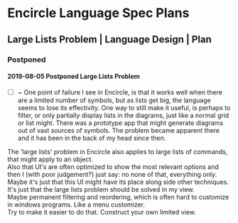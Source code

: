 Encircle Language Spec Plans
============================

Large Lists Problem | Language Design | Plan
--------------------------------------------

### Postponed

#### 2019-08-05 Postponed Large Lists Problem

- [ ] ~ One point of failure I see in Encircle, is that it works well when there are a limited number of symbols, but as lists get big, the language seems to lose its effectivity. One way to still make it useful, is perhaps to filter, or only partially display lists in the diagrams, just like a normal grid or list might. There was a prototype app that might generate diagrams out of vast sources of symbols. The problem became apparent there and it has been in the back of my head since then.

The 'large lists' problem in Encircle also applies to large lists of commands, that might apply to an object.  
Also that UI's are often optimized to show the most relevant options and then I (with poor judgement?) just say: no none of that, everything only.  
Maybe it's just that this UI might have its place along side other techniques.  
It's just that the large lists problem should be solved in my view.  
Maybe permanent filtering and reordering, which is often hard to customize in windows programs. Like a menu customizer.  
Try to make it easier to do that. Construct your own limited view.

